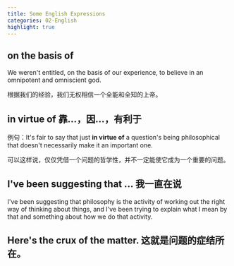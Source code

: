 ```yaml
---
title: Some English Expressions
categories: 02-English
highlight: true
---
```


## on the basis of
 
We weren't entitled, on the basis of our experience, to believe in an omnipotent and omniscient god. 

根据我们的经验，我们无权相信一个全能和全知的上帝。

## in virtue of 靠...，因...，有利于

例句：It's fair to say that just **in virtue of** a question's being philosophical that doesn't necessarily make it an important one.

可以这样说，仅仅凭借一个问题的哲学性，并不一定能使它成为一个重要的问题。

## I've been suggesting that … 我一直在说

I've been suggesting that philosophy is the activity of working out the right way of thinking about things, and I've been trying to explain what I mean by that and something about how we do that activity. 

## Here's the crux of the matter. 这就是问题的症结所在。